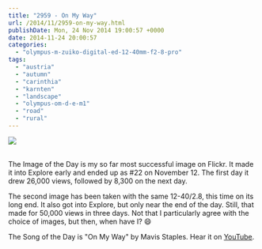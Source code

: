 ```yaml
---
title: "2959 - On My Way"
url: /2014/11/2959-on-my-way.html
publishDate: Mon, 24 Nov 2014 19:00:57 +0000
date: 2014-11-24 20:00:57
categories: 
  - "olympus-m-zuiko-digital-ed-12-40mm-f2-8-pro"
tags: 
  - "austria"
  - "autumn"
  - "carinthia"
  - "karnten"
  - "landscape"
  - "olympus-om-d-e-m1"
  - "road"
  - "rural"
---
```

<div class="container">
<div class="center"><a target="_blank" href="https://d25zfm9zpd7gm5.cloudfront.net/1200x1200/2014/20141101_143622_lr.jpg"><img src="https://d25zfm9zpd7gm5.cloudfront.net/0600x0600/2014/20141101_143622_lr.jpg" /></a></div>
</div>
<br />

The Image of the Day is my so far most successful image on Flickr. It made it into Explore early and ended up as #22 on November 12. The first day it drew 26,000 views, followed by 8,300 on the next day.

<a target="_blank" href="https://d25zfm9zpd7gm5.cloudfront.net/1200x1200/2014/20141101_143710_lr.jpg"><img style="margin: 0pt 10px 0pt 0px; float: left;" src="https://d25zfm9zpd7gm5.cloudfront.net/0150x0150/2014/20141101_143710_lr.jpg" alt="" border="0" /></a> The second image has been taken with the same 12-40/2.8, this time on its long end. It also got into Explore, but only near the end of the day. Still, that made for 50,000 views in three days. Not that I particularly agree with the choice of images, but then, when have I? 😄

The Song of the Day is "On My Way" by Mavis Staples. Hear it on <a href="https://www.youtube.com/watch?v=KKZi9Nytx7Q" target="_blank">YouTube</a>.


